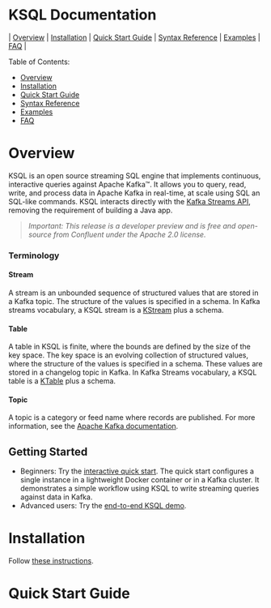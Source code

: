 # KSQL Documentation

| [Overview](/docs/overview.md) | [Installation](/docs/installation.md) | [Quick Start Guide](/docs/installation.md) | [Syntax Reference](/docs/syntax-reference.md) | [Examples](/docs/examples.md) | [FAQ](/docs/faq.md)  |

Table of Contents:

- [Overview](/docs/overview.md)
- [Installation](/docs/installation.md)
- [Quick Start Guide](/docs/installation.md)
- [Syntax Reference](/docs/syntax-reference.md)
- [Examples](/docs/examples.md)
- [FAQ](/docs/faq.md)

# Overview
KSQL is an open source streaming SQL engine that implements continuous, interactive queries against Apache Kafka™. It allows you to query, read, write, and process data in Apache Kafka in real-time, at scale using SQL an SQL-like commands. KSQL interacts directly with the [Kafka Streams API](http://docs.confluent.io/current/streams/concepts.html), removing the requirement of building a Java app. 

> *Important: This release is a *developer preview* and is free and open-source from Confluent under the Apache 2.0 license.*

### Terminology 

#### Stream
A stream is an unbounded sequence of structured values that are stored in a Kafka topic. The structure of the values is specified in a schema. In Kafka streams vocabulary, a KSQL stream is a [KStream](http://docs.confluent.io/current/streams/concepts.html?highlight=kstream#kstream) plus a schema. 

#### Table
A table in KSQL is finite, where the bounds are defined by the size of the key space. The key space is an evolving collection of structured values, where the structure of the values is specified in a schema. These values are stored in a changelog topic in Kafka. In Kafka Streams vocabulary, a KSQL table is a [KTable](http://docs.confluent.io/current/streams/concepts.html?highlight=ktable#ktable) plus a schema.

#### Topic
A topic is a category or feed name where records are published. For more information, see the [Apache Kafka documentation](https://kafka.apache.org/documentation/#intro_topics).

## Getting Started
<!-- What do you users need to get started -->

* Beginners: Try the [interactive quick start](/quickstart/). The quick start configures a single instance in a lightweight Docker container or in a Kafka cluster. It demonstrates a simple workflow using KSQL to write streaming queries against data in Kafka.
* Advanced users: Try the [end-to-end KSQL demo](https://github.com/confluentinc/ksql).

<!-- merged content here -->

# Installation

Follow [these instructions](../README.md/#initial-cleanup#installation).

# Quick Start Guide

